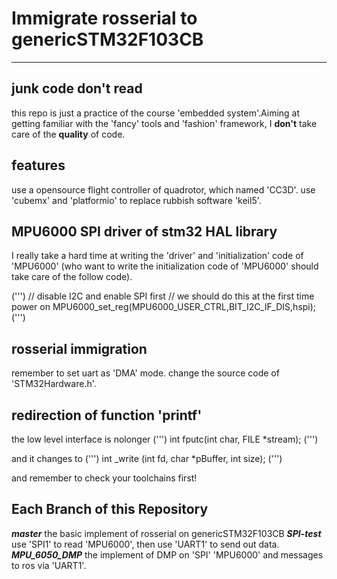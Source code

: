 # Immigrate rosserial to genericSTM32F103CB

---

## junk code don't read

this repo is just a practice of the course 'embedded system'.Aiming at getting familiar with the 'fancy' tools and 'fashion' framework, I **don't** take care of the **quality** of code.

## features

use a opensource flight controller of quadrotor, which named 'CC3D'.
use 'cubemx' and 'platformio' to replace rubbish software 'keil5'.

## MPU6000 SPI driver of stm32 HAL library

I really take a hard time at writing the 'driver' and 'initialization' code of 'MPU6000' (who want to write the initialization code of 'MPU6000' should take care of the follow code).

(''')
  // disable I2C and enable SPI first
  // we should do this at the first time power on
  MPU6000_set_reg(MPU6000_USER_CTRL,BIT_I2C_IF_DIS,hspi);
(''')

## rosserial immigration

remember to set uart as 'DMA' mode.
change the source code of 'STM32Hardware.h'.

## redirection of function 'printf'

the low level interface is nolonger
(''')
    int fputc(int char, FILE *stream);
(''')

and it changes to
(''')
    int _write (int fd, char *pBuffer, int size);
(''')

and remember to check your toolchains first!

## Each Branch of this Repository

***master***    the basic implement of rosserial on genericSTM32F103CB
***SPI-test***  use 'SPI1' to read 'MPU6000', then use 'UART1' to send out data.
***MPU_6050_DMP*** the implement of DMP on 'SPI' 'MPU6000' and messages to ros via 'UART1'.
